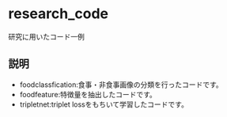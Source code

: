 # research_code
研究に用いたコード一例

## 説明
- foodclassfication:食事・非食事画像の分類を行ったコードです。
- foodfeature:特徴量を抽出したコードです。
- tripletnet:triplet lossをもちいて学習したコードです。
